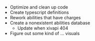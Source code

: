 - Optimize and clean up code
- Create typescript definitions
- Rework abilities that have charges
- Create a nonexistent abilities database
  - Update when xivapi 404
- Figure out some kind of ... visuals
